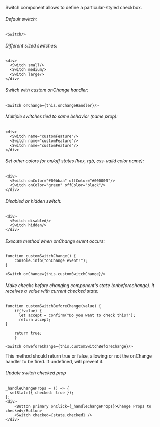 Switch component allows to define a particular-styled checkbox.

###### Default switch:

    <Switch/>

###### Different sized switches:

    <div>
      <Switch small/>
      <Switch medium/>
      <Switch large/>
    </div>

###### Switch with custom onChange handler:

    <Switch onChange={this.onChangeHandler}/>

###### Multiple switches tied to same behavior (name prop):

    <div>
      <Switch name="customFeature"/>
      <Switch name="customFeature"/>
      <Switch name="customFeature"/>
    </div>

###### Set other colors for on/off states (hex, rgb, css-valid color name):

    <div>
      <Switch onColor="#00bbaa" offColor="#000000"/>
      <Switch onColor="green" offColor="black"/>
    </div>

###### Disabled or hidden switch:

    <div>
      <Switch disabled/>
      <Switch hidden/>
    </div>

###### Execute method when onChange event occurs:

    function customSwitchChange() {
    	console.info("onChange event!");
    }

    <Switch onChange={this.customSwitchChange}/>

###### Make checks before changing component's state (onbeforechange). It receives a value with current checked state:

    function customSwitchBeforeChange(value) {
        if(!value) {
          let accept = confirm("Do you want to check this?");
          return accept;
    }

        return true;
        }

    <Switch onBeforeChange={this.customSwitchBeforeChange}/>

This method should return true or false, allowing or not the onChange handler to be fired. If undefined, will prevent it.

###### Update switch checked prop

    _handleChangeProps = () => {
      setState({ checked: true });
    };
    <div>
        <Button primary onClick={_handleChangeProps}>Change Props to checked</Button>
        <Switch checked={state.checked} />
    </div>
